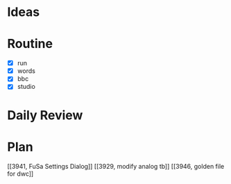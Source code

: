 # Ideas
# Routine
- [x] run
- [x] words
- [x] bbc
- [x] studio
# Daily Review

# Plan
[[3941, FuSa Settings Dialog]]
[[3929, modify analog tb]]
[[3946, golden file for dwc]]